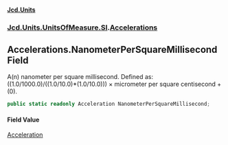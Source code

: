 #### [Jcd.Units](index.md 'index')
### [Jcd.Units.UnitsOfMeasure.SI](Jcd.Units.UnitsOfMeasure.SI.md 'Jcd.Units.UnitsOfMeasure.SI').[Accelerations](Accelerations.md 'Jcd.Units.UnitsOfMeasure.SI.Accelerations')

## Accelerations.NanometerPerSquareMillisecond Field

A(n) nanometer per square millisecond. Defined as: ((1.0/1000.0)/((1.0/10.0)*(1.0/10.0))) × micrometer per square centisecond + (0).

```csharp
public static readonly Acceleration NanometerPerSquareMillisecond;
```

#### Field Value
[Acceleration](Acceleration.md 'Jcd.Units.UnitTypes.Acceleration')
